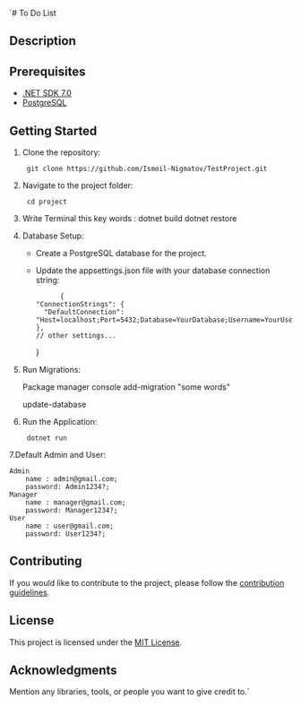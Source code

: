 `# To Do List
## Description


## Prerequisites


- [.NET SDK 7.0](https://dotnet.microsoft.com/download)
- [PostgreSQL](https://www.postgresql.org/download/)


## Getting Started

1. Clone the repository:

        git clone https://github.com/Ismoil-Nigmatov/TestProject.git
    

2. Navigate to the project folder:

        cd project
    
3. Write Terminal this key words :
        dotnet build
   dotnet restore
      
4. Database Setup:

    - Create a PostgreSQL database for the project.

    - Update the appsettings.json file with your database connection string:

                {
          "ConnectionStrings": {
            "DefaultConnection": "Host=localhost;Port=5432;Database=YourDatabase;Username=YourUsername;Password=YourPassword"
          },
          // other settings...
        }
        

5. Run Migrations:

    Package manager console
    add-migration "some words"

    update-database
    

6. Run the Application:

        dotnet run
    
    
7.Default Admin and User: 

    Admin 
        name : admin@gmail.com; 
        password: Admin1234?;
    Manager 
        name : manager@gmail.com; 
        password: Manager1234?;
    User 
        name : user@gmail.com;
        password: User1234?;

  

## Contributing

If you would like to contribute to the project, please follow the [contribution guidelines](CONTRIBUTING.md).

## License

This project is licensed under the [MIT License](LICENSE).

## Acknowledgments

Mention any libraries, tools, or people you want to give credit to.`

